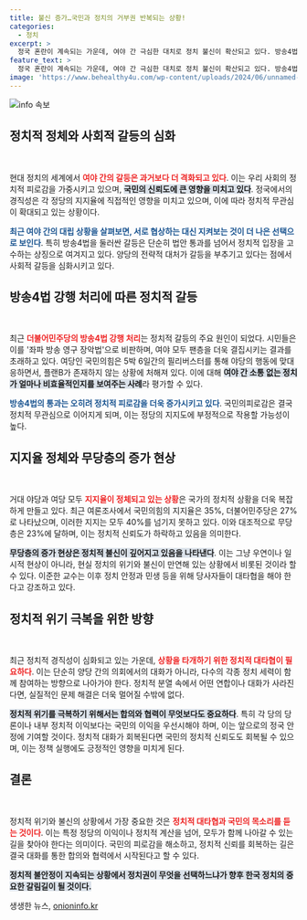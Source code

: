 ```yaml
---
title: 불신 증가…국민과 정치의 거부권 반복되는 상황!
categories:
  - 정치
excerpt: >
  정국 혼란이 계속되는 가운데, 여야 간 극심한 대치로 정치 불신이 확산되고 있다. 방송4법 강행과 필리버스터 등 갈등이 심화되며, 무당층은 20%를 넘고 여당과 야당 지지율은 정체 상태. 대타협 없이 정치권의 장기적인 위기와 국민의 피로감이 커지고 있다.
feature_text: >
  정국 혼란이 계속되는 가운데, 여야 간 극심한 대치로 정치 불신이 확산되고 있다. 방송4법 강행과 필리버스터 등 갈등이 심화되며, 무당층은 20%를 넘고 여당과 야당 지지율은 정체 상태. 대타협 없이 정치권의 장기적인 위기와 국민의 피로감이 커지고 있다.
image: 'https://www.behealthy4u.com/wp-content/uploads/2024/06/unnamed-file.png'
---
```


<p><img src="https://www.behealthy4u.com/wp-content/uploads/2024/06/unnamed-file.png" alt="info 속보" /></p>

<h2 data-ke-size="size26">정치적 정체와 사회적 갈등의 심화</h2>

<p data-ke-size="size16">&nbsp;</p>

<p>현대 정치의 세계에서 <b><span style="color: #ee2323;">여야 간의 갈등은 과거보다 더 격화되고 있다</span></b>. 이는 우리 사회의 정치적 피로감을 가중시키고 있으며, <b><span style="background-color: #21538527;">국민의 신뢰도에 큰 영향을 미치고 있다</span></b>. 정국에서의 경직성은 각 정당의 지지율에 직접적인 영향을 미치고 있으며, 이에 따라 정치적 무관심이 확대되고 있는 상황이다. </p>

<p><b><span style="color: #1a5490;">최근 여야 간의 대립 상황을 살펴보면, 서로 협상하는 대신 지켜보는 것이 더 나은 선택으로 보인다</span></b>. 특히 방송4법을 둘러싼 갈등은 단순히 법안 통과를 넘어서 정치적 입장을 고수하는 상징으로 여겨지고 있다. 양당의 전략적 대처가 갈등을 부추기고 있다는 점에서 사회적 갈등을 심화시키고 있다.</p>

<h2 data-ke-size="size26">방송4법 강행 처리에 따른 정치적 갈등</h2>

<p data-ke-size="size16">&nbsp;</p>

<p>최근 <b><span style="color: #ee2323;">더불어민주당의 방송4법 강행 처리</span></b>는 정치적 갈등의 주요 원인이 되었다. 시민들은 이를 '좌파 방송 영구 장악법'으로 비판하며, 여야 모두 팬층을 더욱 결집시키는 결과를 초래하고 있다. 여당인 국민의힘은 5박 6일간의 필리버스터를 통해 야당의 행동에 맞대응하면서, 플랜B가 존재하지 않는 상황에 처해져 있다. 이에 대해 <b><span style="background-color: #21538527;">여야 간 소통 없는 정치가 얼마나 비효율적인지를 보여주는 사례</span></b>라 평가할 수 있다.</p>

<p><b><span style="color: #1a5490;">방송4법의 통과는 오히려 정치적 피로감을 더욱 증가시키고 있다</span></b>. 국민의피로감은 결국 정치적 무관심으로 이어지게 되며, 이는 정당의 지지도에 부정적으로 작용할 가능성이 높다.</p>

<h2 data-ke-size="size26">지지율 정체와 무당층의 증가 현상</h2>

<p data-ke-size="size16">&nbsp;</p>

<p>거대 야당과 여당 모두 <b><span style="color: #ee2323;">지지율이 정체되고 있는 상황</span></b>은 국가의 정치적 상황을 더욱 복잡하게 만들고 있다. 최근 여론조사에서 국민의힘의 지지율은 35%, 더불어민주당은 27%로 나타났으며, 이러한 지지는 모두 40%를 넘기지 못하고 있다. 이와 대조적으로 무당층은 23%에 달하며, 이는 정치적 신뢰도가 하락하고 있음을 의미한다.</p>

<p><b><span style="background-color: #21538527;">무당층의 증가 현상은 정치적 불신이 깊어지고 있음을 나타낸다</span></b>. 이는 그냥 우연이나 일시적 현상이 아니라, 현실 정치의 위기와 불신이 만연해 있는 상황에서 비롯된 것이라 할 수 있다. 이준한 교수는 이후 정치 안정과 민생 등을 위해 당사자들이 대타협을 해야 한다고 강조하고 있다. </p>

<h2 data-ke-size="size26">정치적 위기 극복을 위한 방향</h2>

<p data-ke-size="size16">&nbsp;</p>

<p>최근 정치적 경직성이 심화되고 있는 가운데, <b><span style="color: #ee2323;">상황을 타개하기 위한 정치적 대타협이 필요하다</span></b>. 이는 단순히 양당 간의 의회에서의 대화가 아니라, 다수의 각종 정치 세력이 함께 참여하는 방향으로 나아가야 한다. 정치적 분열 속에서 어떤 연합이나 대화가 사라진다면, 실질적인 문제 해결은 더욱 멀어질 수밖에 없다.</p>

<p><b><span style="background-color: #21538527;">정치적 위기를 극복하기 위해서는 합의와 협력이 무엇보다도 중요하다</span></b>. 특히 각 당의 당론이나 내부 정치적 이익보다는 국민의 이익을 우선시해야 하며, 이는 앞으로의 정국 안정에 기여할 것이다. 정치적 대화가 회복된다면 국민의 정치적 신뢰도도 회복될 수 있으며, 이는 정책 실행에도 긍정적인 영향을 미치게 된다.</p>

<h2 data-ke-size="size26">결론</h2>

<p data-ke-size="size16">&nbsp;</p>

<p>정치적 위기와 불신의 상황에서 가장 중요한 것은 <b><span style="color: #ee2323;">정치적 대타협과 국민의 목소리를 듣는 것이다</span></b>. 이는 특정 정당의 이익이나 정치적 계산을 넘어, 모두가 함께 나아갈 수 있는 길을 찾아야 한다는 의미이다. 국민의 피로감을 해소하고, 정치적 신뢰를 회복하는 길은 결국 대화를 통한 합의와 협력에서 시작된다고 할 수 있다. </p>

<p><b><span style="background-color: #21538527;">정치적 불안정이 지속되는 상황에서 정치권이 무엇을 선택하느냐가 향후 한국 정치의 중요한 갈림길이 될 것이다.</span></b></p>
생생한 뉴스, <a href="https://onioninfo.kr" rel="dofollow">onioninfo.kr</a>


